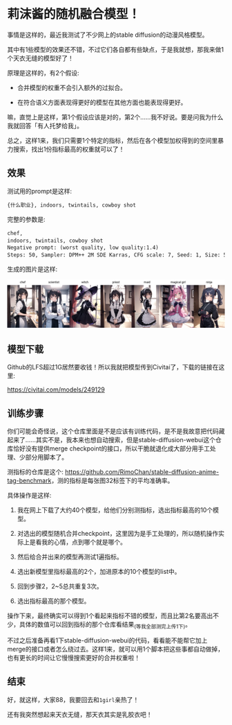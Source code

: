 # 莉沫酱的随机融合模型！

事情是这样的，最近我测试了不少网上的stable diffusion的动漫风格模型。

其中有1些模型的效果还不错，不过它们各自都有些缺点，于是我就想，那我来做1个天衣无缝的模型好了！

原理是这样的，有2个假设: 

- 合并模型的权重不会引入额外的过拟合。

- 在符合语义方面表现得更好的模型在其他方面也能表现得更好。

嘛，直觉上是这样，第1个假设应该是对的，第2个……我不好说。要是问我为什么我就回答「有人托梦给我」。

总之，这样1来，我们只需要1个特定的指标，然后在各个模型加权得到的空间里暴力搜索，找出1份指标最高的权重就可以了！


## 效果

测试用的prompt是这样: 

```txt
{什么职业}, indoors, twintails, cowboy shot
```

完整的参数是: 

```txt
chef,
indoors, twintails, cowboy shot
Negative prompt: (worst quality, low quality:1.4)
Steps: 50, Sampler: DPM++ 2M SDE Karras, CFG scale: 7, Seed: 1, Size: 512x704, Model hash: 1a2f3cebaa, Model: rimochan_random_mix, VAE hash: 500ea30284, VAE: blessed2.vae.safetensors, Eta: 0.68, Script: X/Y/Z plot, X Type: Prompt S/R, X Values: "chef,scientist,witch,priest,maid,magical girl,ninja", Version: v1.7.0
```

生成的图片是这样:

![样例.webp](样例.webp)


## 模型下载

Github的LFS超过1G居然要收钱！所以我就把模型传到Civitai了，下载的链接在这里:

<https://civitai.com/models/249129>


## 训练步骤

你们可能会奇怪说，这个仓库里面是不是应该有训练代码，是不是我故意把代码藏起来了……其实不是，我本来也想自动搜索，但是stable-diffusion-webui这个仓库恰好没有提供merge checkpoint的接口，所以干脆就退化成大部分用手工处理、少部分用脚本了。

测指标的仓库是这个: <https://github.com/RimoChan/stable-diffusion-anime-tag-benchmark>，测的指标是每张图32标签下的平均准确率。

具体操作是这样: 

1. 我在网上下载了大约40个模型，给他们分别测指标，选出指标最高的10个模型。

2. 对选出的模型随机合并checkpoint，这里因为是手工处理的，所以随机操作实际上是看我的心情，点到哪个就是哪个。

3. 然后给合并出来的模型再测试1遍指标。

4. 选出新模型里指标最高的2个，加进原本的10个模型的list中。

5. 回到步骤2，2~5总共重复3次。

6. 选出指标最高的那个模型。

操作下来，最终确实可以得到1个看起来指标不错的模型，而且比第2名要高出不少，具体的数值可以回到指标的那个仓库看结果<sub>(等我全部测完上传1下)</sub>。

不过之后准备再看1下stable-diffusion-webui的代码，看看能不能帮它加上merge的接口或者怎么绕过去。这样1来，就可以用1个脚本把这些事都自动做掉，也有更长的时间让它慢慢搜索更好的合并权重啦！


## 结束

好，就这样，大家88，我要回去和`1girl`亲热了！

还有我突然想起来天衣无缝，那天衣其实是乳胶衣吧！
